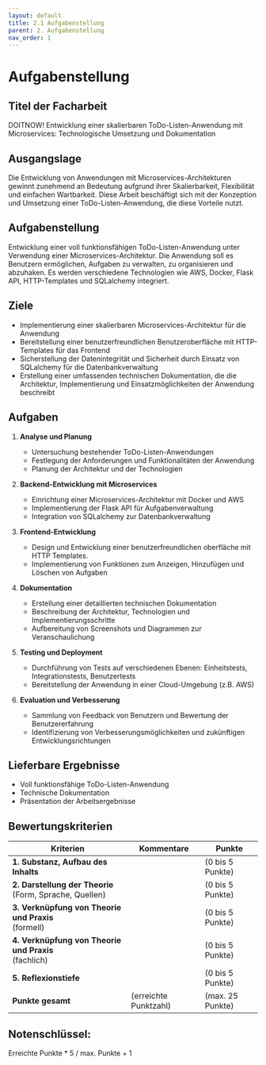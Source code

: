 ```yaml
---
layout: default
title: 2.1 Aufgabenstellung 
parent: 2. Aufgabenstellung
nav_order: 1
---
```


# Aufgabenstellung

##  Titel der Facharbeit
DOITNOW!
Entwicklung einer skalierbaren ToDo-Listen-Anwendung mit Microservices: Technologische Umsetzung und Dokumentation

## Ausgangslage
Die Entwicklung von Anwendungen mit Microservices-Architekturen gewinnt zunehmend an Bedeutung aufgrund ihrer Skalierbarkeit, Flexibilität und einfachen Wartbarkeit. Diese Arbeit beschäftigt sich mit der Konzeption und Umsetzung einer ToDo-Listen-Anwendung, die diese Vorteile nutzt.

## Aufgabenstellung
Entwicklung einer voll funktionsfähigen ToDo-Listen-Anwendung unter Verwendung einer Microservices-Architektur. Die Anwendung soll es Benutzern ermöglichen, Aufgaben zu verwalten, zu organisieren und abzuhaken. Es werden verschiedene Technologien wie AWS, Docker, Flask API, HTTP-Templates und SQLalchemy integriert.

## Ziele
- Implementierung einer skalierbaren Microservices-Architektur für die Anwendung
- Bereitstellung einer benutzerfreundlichen Benutzeroberfläche mit HTTP-Templates für das Frontend
- Sicherstellung der Datenintegrität und Sicherheit durch Einsatz von SQLalchemy für die Datenbankverwaltung
- Erstellung einer umfassenden technischen Dokumentation, die die Architektur, Implementierung und Einsatzmöglichkeiten der Anwendung beschreibt

## Aufgaben
1. **Analyse und Planung**
   - Untersuchung bestehender ToDo-Listen-Anwendungen
   - Festlegung der Anforderungen und Funktionalitäten der Anwendung
   - Planung der Architektur und der Technologien

2. **Backend-Entwicklung mit Microservices**
   - Einrichtung einer Microservices-Architektur mit Docker und AWS
   - Implementierung der Flask API für Aufgabenverwaltung
   - Integration von SQLalchemy zur Datenbankverwaltung

3. **Frontend-Entwicklung**
   - Design und Entwicklung einer benutzerfreundlichen oberfläche mit HTTP Templates.
   - Implementierung von Funktionen zum Anzeigen, Hinzufügen und Löschen von Aufgaben

4. **Dokumentation**
   - Erstellung einer detaillierten technischen Dokumentation
   - Beschreibung der Architektur, Technologien und Implementierungsschritte
   - Aufbereitung von Screenshots und Diagrammen zur Veranschaulichung

5. **Testing und Deployment**
   - Durchführung von Tests auf verschiedenen Ebenen: Einheitstests, Integrationstests, Benutzertests
   - Bereitstellung der Anwendung in einer Cloud-Umgebung (z.B. AWS)

6. **Evaluation und Verbesserung**
   - Sammlung von Feedback von Benutzern und Bewertung der Benutzererfahrung
   - Identifizierung von Verbesserungsmöglichkeiten und zukünftigen Entwicklungsrichtungen

## Lieferbare Ergebnisse
- Voll funktionsfähige ToDo-Listen-Anwendung
- Technische Dokumentation
- Präsentation der Arbeitsergebnisse

## Bewertungskriterien

| Kriterien                                               | Kommentare | Punkte |
|---------------------------------------------------------|------------|--------|
| **1. Substanz, Aufbau des Inhalts**                     |            | (0 bis 5 Punkte) |
| **2. Darstellung der Theorie**<br>(Form, Sprache, Quellen) |            | (0 bis 5 Punkte) |
| **3. Verknüpfung von Theorie und Praxis**<br>(formell)  |            | (0 bis 5 Punkte) |
| **4. Verknüpfung von Theorie und Praxis**<br>(fachlich) |            | (0 bis 5 Punkte) |
| **5. Reflexionstiefe**                                  |            | (0 bis 5 Punkte) |
| **Punkte gesamt**                                       | (erreichte Punktzahl) | (max. 25 Punkte) |

## Notenschlüssel:
Erreichte Punkte * 5 / max. Punkte + 1
